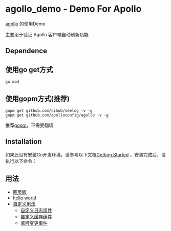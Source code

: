agollo_demo - Demo For Apollo
================

[agollo](https://github.com/apolloconfig/agollo) 的使用Demo

主要用于验证 Agollo 客户端自动刷新功能

Dependence
------------

## 使用go get方式

```
go mod
```

## 使用gopm方式(推荐)

```
gopm get github.com/cihub/seelog -v -g
gopm get github.com/apolloconfig/agollo -v -g
```

推荐[gopm](https://github.com/gpmgo/gopm)，不需要翻墙

Installation
------------

如果还没有安装Go开发环境，请参考以下文档[Getting Started](http://golang.org/doc/install.html) ，安装完成后，请执行以下命令：

## 用法

* [网页版](web)
* [hello world](helloworld)
* [自定义用法](custom)
    * [自定义日志组件](custom/log)
    * [自定义缓存组件](custom/cache)
    * [监听变更事件](custom/listener)
